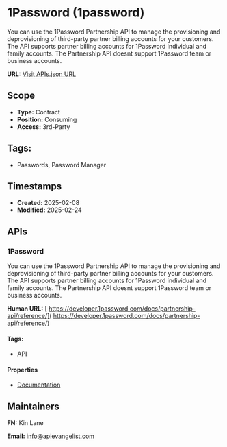 # 1Password (1password)
You can use the 1Password Partnership API to manage the provisioning and deprovisioning of third-party partner billing accounts for your customers. The API supports partner billing accounts for 1Password individual and family accounts. The Partnership API doesnt support 1Password team or business accounts. 

**URL:** [Visit APIs.json URL](https://raw.githubusercontent.com/api-evangelist/1password/refs/heads/main/apis.yml)

## Scope

- **Type:** Contract 
- **Position:** Consuming 
- **Access:** 3rd-Party 

## Tags:

 - Passwords, Password Manager

## Timestamps

- **Created:** 2025-02-08 
- **Modified:** 2025-02-24 

## APIs

### 1Password
You can use the 1Password Partnership API to manage the provisioning and deprovisioning of third-party partner billing accounts for your customers. The API supports partner billing accounts for 1Password individual and family accounts. The Partnership API doesnt support 1Password team or business accounts. 

**Human URL:** [ https://developer.1password.com/docs/partnership-api/reference/]( https://developer.1password.com/docs/partnership-api/reference/)


#### Tags:

 - API

#### Properties

- [Documentation]( https://developer.1password.com/docs/partnership-api/reference/)

## Maintainers

**FN:** Kin Lane

**Email:** info@apievangelist.com

